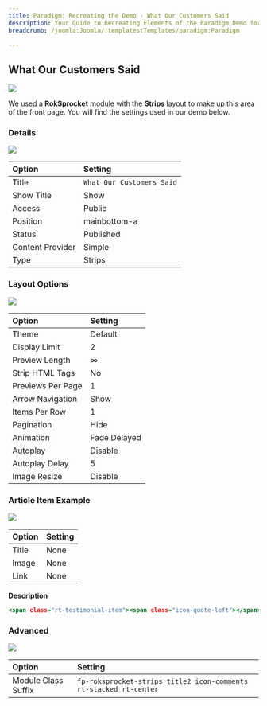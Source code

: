 ```yaml
---
title: Paradigm: Recreating the Demo - What Our Customers Said
description: Your Guide to Recreating Elements of the Paradigm Demo for Joomla
breadcrumb: /joomla:Joomla/!templates:Templates/paradigm:Paradigm

---
```


What Our Customers Said
-----

![][demo]

We used a **RokSprocket** module with the **Strips** layout to make up this area of the front page. You will find the settings used in our demo below.

### Details

![][demo2]

| Option           | Setting                          |  
| :--------------- | :------------------------------- |  
| Title            | `What Our Customers Said`        |  
| Show Title       | Show                             |  
| Access           | Public                           |  
| Position         | mainbottom-a                     |  
| Status           | Published                        |  
| Content Provider | Simple                           |  
| Type             | Strips                           |  

### Layout Options

![][demo4]

| Option            | Setting      |  
| :---------------- | :----------- |  
| Theme             | Default      |  
| Display Limit     | 2            |  
| Preview Length    | ∞            |  
| Strip HTML Tags   | No           |  
| Previews Per Page | 1            |  
| Arrow Navigation  | Show         |  
| Items Per Row     | 1            |  
| Pagination        | Hide         |  
| Animation         | Fade Delayed |  
| Autoplay          | Disable      |  
| Autoplay Delay    | 5            |  
| Image Resize      | Disable      |  

### Article Item Example

![][demo3]

| Option | Setting |  
| :----- | :------ |  
| Title  | None    |  
| Image  | None    |  
| Link   | None    |  

**Description**

~~~ .html
<span class="rt-testimonial-item"><span class="icon-quote-left"></span> Paradigm is a rich infusion of elegant, transparent visuals with a contemporary design frame, to create a subtle but invigorating site experience. <span class="hidden-tablet">The dynamically changing, transparent to opaque, fixed header, combines design and functionality.</span> <span class="icon-quote-right"></span><span class="rt-arrow-bottom"></span></span><span class="rt-testimonial-img"><img src="images/rocketlauncher/frontpage/mainbottom/img1.jpg" alt="image" /></span><span class="rt-testimonial-author">Linda Smith</span><span class="rt-testimonial-position">CEO of Hexeris</span>
~~~

### Advanced

![][demo5]

| Option              | Setting                                                           |  
| :------------------ | :---------------------------------------------------------------- |  
| Module Class Suffix | `fp-roksprocket-strips title2 icon-comments rt-stacked rt-center` |  

[demo]: assets/demo_6.jpeg
[demo2]: assets/customer_1.jpeg
[demo3]: assets/customer_2.jpeg
[demo4]: assets/customer_3.jpeg
[demo5]: assets/customer_4.jpeg
